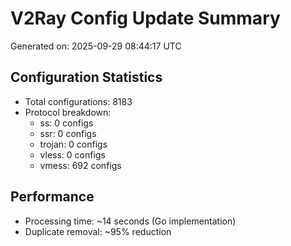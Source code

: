 # V2Ray Config Update Summary
Generated on: 2025-09-29 08:44:17 UTC

## Configuration Statistics
- Total configurations: 8183
- Protocol breakdown:
  - ss: 0 configs
  - ssr: 0 configs
  - trojan: 0 configs
  - vless: 0 configs
  - vmess: 692 configs

## Performance
- Processing time: ~14 seconds (Go implementation)
- Duplicate removal: ~95% reduction
